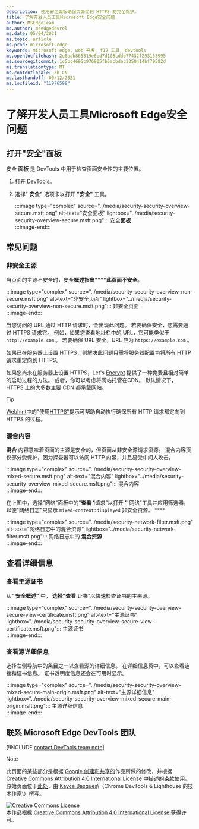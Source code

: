 ```yaml
---
description: 使用安全面板确保页面受到 HTTPS 的完全保护。
title: 了解开发人员工具Microsoft Edge安全问题
author: MSEdgeTeam
ms.author: msedgedevrel
ms.date: 05/04/2021
ms.topic: article
ms.prod: microsoft-edge
keywords: microsoft edge, web 开发, f12 工具, devtools
ms.openlocfilehash: 2e6aab865319e6ed7d108cddb77432f293153995
ms.sourcegitcommit: 1c5bc4695c976805fb5acbdac3350414bf79582d
ms.translationtype: MT
ms.contentlocale: zh-CN
ms.lasthandoff: 09/12/2021
ms.locfileid: "11976598"
---
```

<!-- Copyright Kayce Basques 

   Licensed under the Apache License, Version 2.0 (the "License");
   you may not use this file except in compliance with the License.
   You may obtain a copy of the License at

       https://www.apache.org/licenses/LICENSE-2.0

   Unless required by applicable law or agreed to in writing, software
   distributed under the License is distributed on an "AS IS" BASIS,
   WITHOUT WARRANTIES OR CONDITIONS OF ANY KIND, either express or implied.
   See the License for the specific language governing permissions and
   limitations under the License.  -->  
# <a name="understand-security-issues-with-microsoft-edge-devtools"></a>了解开发人员工具Microsoft Edge安全问题  

<!--Use the **Security** Panel in [Microsoft Edge DevTools][MicrosoftEdgeDevTools] to make sure HTTPS is properly implemented on a page.  Navigate to **Why HTTPS Matters** to learn why every website should be protected with HTTPS, even sites that do not handle sensitive user data.  -->  

<!--todo: add section when why-https is available -->  

## <a name="open-the-security-panel"></a>打开"安全"面板  

安全 **面板** 是 DevTools 中用于检查页面安全性的主要位置。  

1.  [打开 DevTools][DevToolsOpen]。  
1.  选择" **安全"** 选项卡以打开 **"安全"** 工具。  
    
    :::image type="complex" source="../media/security-security-overview-secure.msft.png" alt-text="安全面板" lightbox="../media/security-security-overview-secure.msft.png":::
       安全**面板**  
    :::image-end:::  
    
## <a name="common-problems"></a>常见问题  

### <a name="non-secure-main-origins"></a>非安全主源  

当页面的主源不安全时，安全**概述指出****此页面不安全**。  

:::image type="complex" source="../media/security-security-overview-non-secure.msft.png" alt-text="非安全页面" lightbox="../media/security-security-overview-non-secure.msft.png":::
   非安全页面  
:::image-end:::  

当您访问的 URL 通过 HTTP 请求时，会出现此问题。  若要确保安全，您需要通过 HTTPS 请求它。  例如，如果您查看地址栏中的 URL，它可能类似于 `http://example.com` 。  若要确保 URL 安全，URL 应为 `https://example.com` 。  

如果已在服务器上设置 HTTPS，则解决此问题只需将服务器配置为将所有 HTTP 请求重定向到 HTTPS。  

如果您尚未在服务器上设置 HTTPS，Let's [Encrypt][LetsEncrypt] 提供了一种免费且相对简单的启动过程的方法。  或者，你可以考虑将网站托管在CDN。  默认情况下，HTTPS 上的大多数主要 CDN 都承载网站。  

> [!TIP]
> [Webhint][Webhint]中的"使用[HTTPS"][WebhintUseHttps]提示可帮助自动执行确保所有 HTTP 请求都定向到 HTTPS 的过程。  

### <a name="mixed-content"></a>混合内容  

**混合** 内容意味着页面的主源是安全的，但页面从非安全源请求资源。  混合内容页仅部分受保护，因为探查器可以访问 HTTP 内容，并且易受中间人攻击。  

:::image type="complex" source="../media/security-security-overview-mixed-secure.msft.png" alt-text="混合内容" lightbox="../media/security-security-overview-mixed-secure.msft.png":::
   混合内容  
:::image-end:::  

在上图中，选择"网络"面板中的"**查看 1**请求"以打开 **"** 网络"工具并应用筛选器，以便"网络日志"只显示 `mixed-content:displayed` 非安全资源。 ****  

:::image type="complex" source="../media/security-network-filter.msft.png" alt-text="网络日志中的混合资源" lightbox="../media/security-network-filter.msft.png":::
   网络日志中的 **混合资源**  
:::image-end:::  

## <a name="view-details"></a>查看详细信息  

### <a name="view-main-origin-certificate"></a>查看主源证书  

从" **安全概述"** 中， **选择"查看** 证书"以快速检查证书的主来源。  

:::image type="complex" source="../media/security-security-overview-secure-view-certificate.msft.png" alt-text="主源证书" lightbox="../media/security-security-overview-secure-view-certificate.msft.png":::
   主源证书  
:::image-end:::  

### <a name="view-origin-details"></a>查看源详细信息  

选择左侧导航中的条目之一以查看源的详细信息。  在详细信息页中，可以查看连接和证书信息。  证书透明度信息还会在可用时显示。  

:::image type="complex" source="../media/security-security-overview-mixed-secure-main-origin.msft.png" alt-text="主源详细信息" lightbox="../media/security-security-overview-mixed-secure-main-origin.msft.png":::
   主源详细信息  
:::image-end:::  

## <a name="getting-in-touch-with-the-microsoft-edge-devtools-team"></a>联系 Microsoft Edge DevTools 团队  

[!INCLUDE [contact DevTools team note](../includes/contact-devtools-team-note.md)]  

<!-- links -->  

[MicrosoftEdgeDevTools]: ../../devtools-guide-chromium/index.md "Microsoft Edge (Chromium) 开发人员工具 | Microsoft 文档"  
[DevToolsOpen]: ../open/index.md "打开 Microsoft Edge 开发人员工具 | Microsoft Docs"  

[LetsEncrypt]: https://letsencrypt.org "让我们进行加密 - 免费 SSL/TLS 证书"  

[Webhint]: https://webhint.io "webhint"  
[WebhintUseHttps]: https://webhint.io/docs/user-guide/hints/hint-https-only "使用 HTTPS |webhint 文档"  

<!--[mixed]: /web/fundamentals/security/prevent-mixed-content/what-is-mixed-content ""  -->

> [!NOTE]
> 此页面的某些部分是根据 [Google 创建和共享的][GoogleSitePolicies]作品所做的修改，并根据[ Creative Commons Attribution 4.0 International License ][CCA4IL]中描述的条款使用。  
> 原始页面位于[此处](https://developers.google.com/web/tools/chrome-devtools/security/index)，由 [Kayce Basques][KayceBasques]\（Chrome DevTools \& Lighthouse 的技术作家\）撰写。  

[![Creative Commons License][CCby4Image]][CCA4IL]  
本作品根据[ Creative Commons Attribution 4.0 International License ][CCA4IL]获得许可。  

[CCA4IL]: https://creativecommons.org/licenses/by/4.0  
[CCby4Image]: https://i.creativecommons.org/l/by/4.0/88x31.png  
[GoogleSitePolicies]: https://developers.google.com/terms/site-policies  
[KayceBasques]: https://developers.google.com/web/resources/contributors#kayce-basques  
